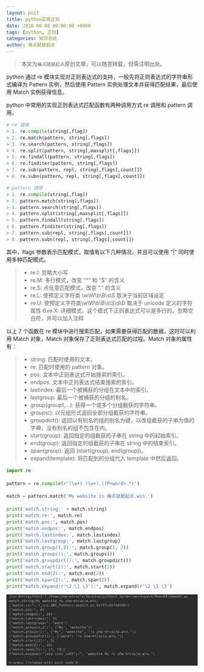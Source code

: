 ```yaml
---
layout: post
title: python实现正则
date: 2018-08-08 00:00:00 +0800
tags: [python, 正则]
categories: 知识总结
author: 痛点就是起点
---
```


> 本文为`痛点就是起点`原创文章，可以随意转载，但需注明出处。

python 通过 re 模块实现对正则表达式的支持，一般先将正则表达式的字符串形式编译为 Pattern 实例，然后使用 Pattern 实例处理文本并获得匹配结果，最后使用 Match 实例获得信息。

python 中常用的实现正则表达式匹配函数有两种调用方式 re 调用和 pattern 调用。

```python
# re 调用
> 1. re.compile(string[,flag])
> 2. re.match(pattern, string[,flags])
> 3. re.search(pattern, string[,flags])
> 4. re.split(pattern, string[,maxsplit[,flags]])
> 5. re.findall(pattern, string[,flags])
> 6. re.finditer(pattern, string[,flags])
> 7. re.sub(pattern, repl, string[,flags[,count]])
> 8. re.subn(pattern, repl, string[,flags[,count]])
```

```python
# pattern 调用
> 1. re.compile(string[,flag])
> 2. pattern.match(string[,flags])
> 3. pattern.search(string[,flags])
> 4. pattern.split(string[,maxsplit[,flags]])
> 5. pattern.findall(string[,flags])
> 6. pattern.finditer(string[,flags])
> 7. pattern.sub(repl, string[,flags[,count]])
> 8. pattern.subn(repl, string[,flags[,count]])
```

其中，flags 参数表示匹配模式，取值有以下几种情况，并且可以使用 “\|” 同时使用多种匹配模式。

> * re.I: 忽略大小写
> * re.M: 多行模式，改变 “^” 和 “$” 的含义
> * re.S: 点任意匹配模式，改变 “.” 的含义
> * re.L: 使预定义字符类 \w\W\b\B\s\S 取决于当前区域设定
> * re.U: 使预定义字符类\w\W\b\B\s\S\d\D 取决于 unicode 定义的字符属性
> 6.re.X: 详细模式，这个模式下正则表达式可以是多行的，忽略空白符，并可以加入注释

以上 7 个函数在 re 模块中进行搜索匹配，如果需要获得匹配的数据，这时可以利用 Match 对象，Match 对象保存了正则表达式匹配的过程。Match 对象的属性有：

> * string: 匹配时使用的文本。
> * re: 匹配时使用的 pattern 对象。
> * pos: 文本中正则表达式开始搜索的索引。
> * endpos: 文本中正则表达式结束搜索的索引。
> * lastindex: 最后一个被捕获的分组在文本中的索引。
> * lastgroup: 最后一个被捕获的分组的别名。
> * group(group1,…): 获得一个或多个分组截获的字符串。
> * groups(): 以元组形式返回全部分组截获的字符串。
> * groupdict(): 返回以有别名的组的别名为键，以改组截获的子串为值的字典，没有别名的组不包含在内。
> * start(group): 返回指定的组截获的子串在 string 中的起始索引。
> * end(group): 返回指定的组截获的子串在 string 中的结束索引。
> * span(group): 返回 (start(group), end(group))。
> * expand(template): 将匹配到的分组代入 template 中然后返回。

```python
import re

pattern = re.compile(r'(\w+) (\w+) (?P<word>.*)')

match = pattern.match('My website is 痛点就是起点.win.')

print('match.string:' + match.string)
print('match.re:', match.re)
print('match.pos:', match.pos)
print('match.endpos:', match.endpos)
print('match.lastindex:', match.lastindex)
print('match.lastgroup:', match.lastgroup)
print('match.group(1,2):', match.group(1, 2))
print('match.groups():', match.groups())
print('match.groupdict():', match.groupdict())
print('match.start(2):', match.start(2))
print('match.end(2):', match.end(2))
print('match.span(2):', match.span(2))
print("match.expand(r'\2 \1 \3'):", match.expand(r'\2 \1 \3')
```

![](images/2018/August/Screenshot%20from%202018-08-08%2013-38-48.png)
